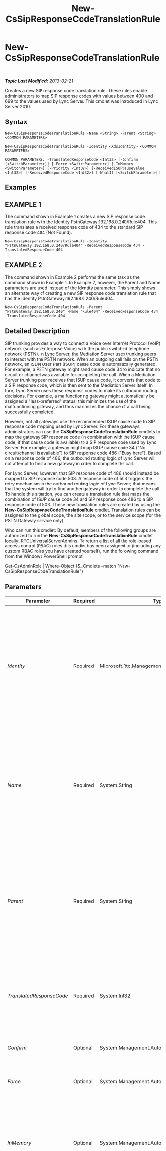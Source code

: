 ﻿---
title: New-CsSipResponseCodeTranslationRule
TOCTitle: New-CsSipResponseCodeTranslationRule
ms:assetid: f7667ffd-3d11-40ec-87d4-7f9b1a861aae
ms:mtpsurl: https://technet.microsoft.com/en-us/library/Gg413041(v=OCS.15)
ms:contentKeyID: 48185860
ms.date: 07/23/2014
mtps_version: v=OCS.15
---

<div data-xmlns="http://www.w3.org/1999/xhtml">

<div class="topic" data-xmlns="http://www.w3.org/1999/xhtml" data-msxsl="urn:schemas-microsoft-com:xslt" data-cs="http://msdn.microsoft.com/en-us/">

<div data-asp="http://msdn2.microsoft.com/asp">

# New-CsSipResponseCodeTranslationRule

</div>

<div id="mainSection">

<div id="mainBody">

<span> </span>

_**Topic Last Modified:** 2013-02-21_

Creates a new SIP response code translation rule. These rules enable administrators to map SIP response codes with values between 400 and 699 to the values used by Lync Server. This cmdlet was introduced in Lync Server 2010.

<div>

## Syntax

    New-CsSipResponseCodeTranslationRule -Name <String> -Parent <String> <COMMON PARAMETERS>

    New-CsSipResponseCodeTranslationRule -Identity <XdsIdentity> <COMMON PARAMETERS>

    COMMON PARAMETERS: -TranslatedResponseCode <Int32> [-Confirm [<SwitchParameter>]] [-Force <SwitchParameter>] [-InMemory <SwitchParameter>] [-Priority <Int32>] [-ReceivedISUPCauseValue <Int32>] [-ReceivedResponseCode <Int32>] [-WhatIf [<SwitchParameter>]]

</div>

<div>

## Examples

<div>

## EXAMPLE 1

The command shown in Example 1 creates a new SIP response code translation rule with the Identity PstnGateway:192.168.0.240/Rule404. This rule translates a received response code of 434 to the standard SIP response code 404 (Not Found).

    New-CsSipResponseCodeTranslationRule -Identity "PstnGateway:192.168.0.240/Rule404" -ReceivedResponseCode 434 -TranslatedResponseCode 404

</div>

<div>

## EXAMPLE 2

The command shown in Example 2 performs the same task as the command shown in Example 1. In Example 2, however, the Parent and Name parameters are used instead of the Identity parameter. This simply shows an alternate way of creating a new SIP response code translation rule that has the Identity PstnGateway:192.168.0.240/Rule404.

    New-CsSipResponseCodeTranslationRule -Parent "PstnGateway:192.168.0.240" -Name "Rule404" -ReceivedResponseCode 434 -TranslatedResponseCode 404

</div>

</div>

<div>

## Detailed Description

SIP trunking provides a way to connect a Voice over Internet Protocol (VoIP) network (such as Enterprise Voice) with the public switched telephone network (PSTN). In Lync Server, the Mediation Server uses trunking peers to interact with the PSTN network. When an outgoing call fails on the PSTN network, an ISDN User Part (ISUP) cause code is automatically generated. For example, a PSTN gateway might send cause code 34 to indicate that no circuit or channel was available for completing the call. When a Mediation Server trunking peer receives that ISUP cause code, it converts that code to a SIP response code, which is then sent to the Mediation Server itself. In turn, Lync Server uses these response codes to make its outbound routing decisions. For example, a malfunctioning gateway might automatically be assigned a "less-preferred" status; this minimizes the use of the malfunctioning gateway, and thus maximizes the chance of a call being successfully completed.

However, not all gateways use the recommended ISUP cause code to SIP response code mapping used by Lync Server. For these gateways, administrators can use the **CsSipResponseCodeTranslationRule** cmdlets to map the gateway SIP response code (in combination with the ISUP cause code, if that cause code is available) to a SIP response code used by Lync Server. For example, a gateway might map ISUP cause code 34 ("No circuit/channel is available") to SIP response code 486 ("Busy here"). Based on a response code of 486, the outbound routing logic of Lync Server will not attempt to find a new gateway in order to complete the call.

For Lync Server, however, that SIP response code of 486 should instead be mapped to SIP response code 503. A response code of 503 triggers the retry mechanism in the outbound routing logic of Lync Server; that means that the system will try to find another gateway in order to complete the call. To handle this situation, you can create a translation rule that maps the combination of ISUP cause code 34 and SIP response code 486 to a SIP response code of 503. These new translation rules are created by using the **New-CsSipResponseCodeTranslationRule** cmdlet. Translation rules can be assigned to the global scope, the site scope, or to the service scope (for the PSTN Gateway service only).

Who can run this cmdlet: By default, members of the following groups are authorized to run the **New-CsSipResponseCodeTranslationRule** cmdlet locally: RTCUniversalServerAdmins. To return a list of all the role-based access control (RBAC) roles this cmdlet has been assigned to (including any custom RBAC roles you have created yourself), run the following command from the Windows PowerShell prompt:

Get-CsAdminRole | Where-Object {$\_.Cmdlets –match "New-CsSipResponseCodeTranslationRule"}

</div>

<div>

## Parameters


<table>
<colgroup>
<col style="width: 25%" />
<col style="width: 25%" />
<col style="width: 25%" />
<col style="width: 25%" />
</colgroup>
<thead>
<tr class="header">
<th>Parameter</th>
<th>Required</th>
<th>Type</th>
<th>Description</th>
</tr>
</thead>
<tbody>
<tr class="odd">
<td><p><em>Identity</em></p></td>
<td><p>Required</p></td>
<td><p>Microsoft.Rtc.Management.Xds.XdsIdentity</p></td>
<td><p>Unique identifier for the translation rule to be created. The identity for a translation rule consists of two parts: the scope where the rule is to be assigned and the name to be given to the rule. For example, a translation rule named Rule404 to be created at the global scope would have an Identity that looks like this: global/Rule404.</p>
<p>Instead of using the Identity parameter, you can use the Parent and Name parameters when creating a new translation rule.</p></td>
</tr>
<tr class="even">
<td><p><em>Name</em></p></td>
<td><p>Required</p></td>
<td><p>System.String</p></td>
<td><p>Name used to differentiate one translation rule from another. Names must be unique within a given scope; for example, the Redmond site can only have one translation rule named Rule404. However, you can have a translation rule named Rule404 at the Redmond site and another rule named Rule404 at the Dublin site.</p>
<p>The Name parameter must always be used in conjunction with the Parent parameter.</p></td>
</tr>
<tr class="odd">
<td><p><em>Parent</em></p></td>
<td><p>Required</p></td>
<td><p>System.String</p></td>
<td><p>Scope where the new translation rule is to be assigned. To assign a rule to the global scope, use this syntax: -Parent global. To assign a rule to the site scope, use syntax like this: -Parent site:Redmond. To assign a rule to the service scope, use syntax similar to this: -Parent PstnGateway:192.168.0.242.</p>
<p>The Parent parameter must always be used in conjunction with the Name parameter.</p></td>
</tr>
<tr class="even">
<td><p><em>TranslatedResponseCode</em></p></td>
<td><p>Required</p></td>
<td><p>System.Int32</p></td>
<td><p>Value of the Lync Server SIP response code that the ReceivedResponseCode and/or the ReceivedISUPCauseCode should be translated to. Translated response codes can be any integer value between 400 and 699, inclusive.</p></td>
</tr>
<tr class="odd">
<td><p><em>Confirm</em></p></td>
<td><p>Optional</p></td>
<td><p>System.Management.Automation.SwitchParameter</p></td>
<td><p>Prompts you for confirmation before executing the command.</p></td>
</tr>
<tr class="even">
<td><p><em>Force</em></p></td>
<td><p>Optional</p></td>
<td><p>System.Management.Automation.SwitchParameter</p></td>
<td><p>Suppresses the display of any non-fatal error message that might occur when running the command.</p></td>
</tr>
<tr class="odd">
<td><p><em>InMemory</em></p></td>
<td><p>Optional</p></td>
<td><p>System.Management.Automation.SwitchParameter</p></td>
<td><p>Creates an object reference without actually committing the object as a permanent change. If you assign the output of this cmdlet called with this parameter to a variable, you can make changes to the properties of the object reference and then commit those changes by calling this cmdlet’s matching Set- cmdlet.</p></td>
</tr>
<tr class="even">
<td><p><em>Priority</em></p></td>
<td><p>Optional</p></td>
<td><p>System.Int32</p></td>
<td><p>Relative priority of the translation rule. Rules are processed in order of their assigned priority; the first rule to be processed has a priority of 0; the second rule to be processed has a priority of 1; and so on. If not specified the new rule will be given the lowest priority in its scope.</p></td>
</tr>
<tr class="odd">
<td><p><em>ReceivedISUPCauseValue</em></p></td>
<td><p>Optional</p></td>
<td><p>System.Int32</p></td>
<td><p>Value of the ISDN User Part (ISUP) code that must be present in the SIP response message used by a gateway when responding to an INVITE message. A value of -1 indicates that only the SIP response code will be used when executing the translation rule; the ISUP cause code will be ignored.</p></td>
</tr>
<tr class="even">
<td><p><em>ReceivedResponseCode</em></p></td>
<td><p>Optional</p></td>
<td><p>System.Int32</p></td>
<td><p>Value of the SIP response code used by a gateway when responding to an INVITE message. A response code can be any integer value between 400 and 699, inclusive. Although the cmdlet will accept integer values less than 400, these are not recognized as final responses. As a result, the translation rule will never be used. A value of 0 means that only the ISUP cause code will be used when executing the translation rule; the SIP response code will be ignored.</p></td>
</tr>
<tr class="odd">
<td><p><em>WhatIf</em></p></td>
<td><p>Optional</p></td>
<td><p>System.Management.Automation.SwitchParameter</p></td>
<td><p>Describes what would happen if you executed the command without actually executing the command.</p></td>
</tr>
</tbody>
</table>


</div>

<div>

## Input Types

None. The **New-CsSipResponseCodeTranslationRule** cmdlet does not accept pipelined input.

</div>

<div>

## Return Types

The **New-CsSipResponseCodeTranslationRule** cmdlet creates new instances of the Microsoft.Rtc.Management.WritableConfig.Settings.TrunkConfiguration.SipResponseCodeTRanslationRule\#Decorated object.

</div>

<div>

## See Also


[Get-CsSipResponseCodeTranslationRule](get-cssipresponsecodetranslationrule.md)  
[Remove-CsSipResponseCodeTranslationRule](remove-cssipresponsecodetranslationrule.md)  
[Set-CsSipResponseCodeTranslationRule](set-cssipresponsecodetranslationrule.md)  
  

</div>

</div>

<span> </span>

</div>

</div>

</div>

